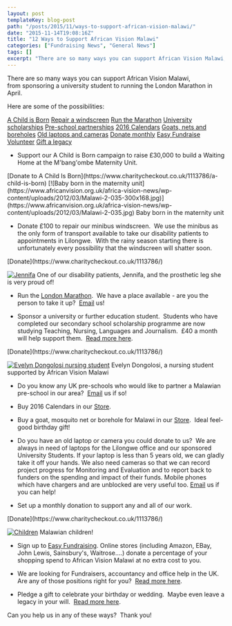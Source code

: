 ```yaml
---
layout: post
templateKey: blog-post
path: "/posts/2015/11/ways-to-support-african-vision-malawi/"
date: "2015-11-14T19:08:16Z"
title: "12 Ways to Support African Vision Malawi"
categories: ["Fundraising News", "General News"]
tags: []
excerpt: "There are so many ways you can support African Vision Malawi, from sponsoring a university student ..."
---
```


There are so many ways you can support African Vision Malawi, from sponsoring a university student to running the London Marathon in April.

Here are some of the possibilities:

[A Child is Born](#ACIB)
[Repair a windscreen](#windscreen)
[Run the Marathon](#marathon)
[University scholarships](#university)
[Pre-school partnerships](#pre-school)
[2016 Calendars](#cards)
[Goats, nets and boreholes](#store)
[Old laptops and cameras](#laptops)
[Donate monthly](#monthly)
[Easy Fundraise](#easyfundraising)
[Volunteer](#volunteers)
[Gift a legacy](#gift)

* Support our A Child is Born campaign to raise £30,000 to build a Waiting Home at the M'bang'ombe Maternity Unit.

<div id="paypal_donate">[Donate to A Child Is Born](https://www.charitycheckout.co.uk/1113786/a-child-is-born) [![Baby born in the maternity unit](https://www.africanvision.org.uk/africa-vision-news/wp-content/uploads/2012/03/Malawi-2-035-300x168.jpg)](https://www.africanvision.org.uk/africa-vision-news/wp-content/uploads/2012/03/Malawi-2-035.jpg) Baby born in the maternity unit</div>

* Donate £100 to repair our minibus windscreen.  We use the minibus as the only form of transport available to take our disability patients to appointments in Lilongwe.  With the rainy season starting there is unfortunately every possibility that the windscreen will shatter soon.

<div id="paypal_donate">[Donate](https://www.charitycheckout.co.uk/1113786/)</div>

[![Jennifa](https://www.africanvision.org.uk/africa-vision-news/wp-content/uploads/2013/04/Jennifa-225x300.jpg)](https://www.africanvision.org.uk/africa-vision-news/wp-content/uploads/2013/04/Jennifa.jpg) One of our disability patients, Jennifa, and the prosthetic leg she is very proud of!

* Run the [London Marathon](https://www.africanvision.org.uk/2015/11/12/run-the-london-marathon-for-malawi/).  We have a place available - are you the person to take it up?  [Email](mailto:info@africanvision.org.uk) us!

* Sponsor a university or further education student.  Students who have completed our secondary school scholarship programme are now studying Teaching, Nursing, Languages and Journalism.  £40 a month will help support them.  [Read more here](https://www.africanvision.org.uk/projects/university-scholarships/).

<div id="paypal_donate">[Donate](https://www.charitycheckout.co.uk/1113786/)</div>

[![Evelyn Dongolosi nursing student](https://www.africanvision.org.uk/africa-vision-news/wp-content/uploads/2015/09/Evelyn-Nursing-Student-168x300.jpg)](https://www.africanvision.org.uk/africa-vision-news/wp-content/uploads/2015/09/Evelyn-Nursing-Student.jpg) Evelyn Dongolosi, a nursing student supported by African Vision Malawi

* Do you know any UK pre-schools who would like to partner a Malawian pre-school in our area?  [Email](mailto:info@africanvision.org.uk) us if so!

* Buy 2016 Calendars in our [Store](https://www.africanvision.org.uk/shop/).

* Buy a goat, mosquito net or borehole for Malawi in our [Store](https://www.africanvision.org.uk/shop/).  Ideal feel-good birthday gift!

* Do you have an old laptop or camera you could donate to us?  We are always in need of laptops for the Lilongwe office and our sponsored University Students. If your laptop is less than 5 years old, we can gladly take it off your hands. We also need cameras so that we can record project progress for Monitoring and Evaluation and to report back to funders on the spending and impact of their funds. Mobile phones which have chargers and are unblocked are very useful too. [Email](mailto:info@africanvision.org.uk) us if you can help!

* Set up a monthly donation to support any and all of our work.

<div id="paypal_donate">[Donate](https://www.charitycheckout.co.uk/1113786/)</div>

[![Children](https://www.africanvision.org.uk/africa-vision-news/wp-content/uploads/2013/03/4b0bf52e3cab324-300x215.jpg)](https://www.africanvision.org.uk/africa-vision-news/wp-content/uploads/2013/03/4b0bf52e3cab324.jpg) Malawian children!

* Sign up to [Easy Fundraising](https://www.africanvision.org.uk/get-involved/fundraise-with-easy-fundraising/). Online stores (including Amazon, EBay, John Lewis, Sainsbury's, Waitrose....) donate a percentage of your shopping spend to African Vision Malawi at no extra cost to you.

* We are looking for Fundraisers, accountancy and office help in the UK.  Are any of those positions right for you?  [Read more here](https://www.africanvision.org.uk/get-involved/vacancies/).

* Pledge a gift to celebrate your birthday or wedding.  Maybe even leave a legacy in your will.  [Read more here](https://www.africanvision.org.uk/celebrate-and-give/).

Can you help us in any of these ways?  Thank you!